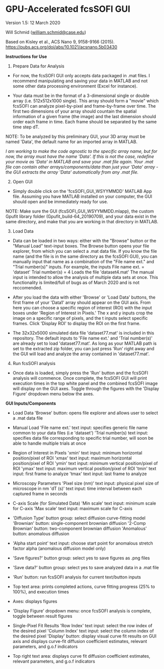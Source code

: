 # GPU-Accelerated fcsSOFI GUI

Version 1.5: 12 March 2020

Will Schmid (william.schmid@case.edu)

Based on Kisley et al., ACS Nano 9, 9158-9166 (2015). https://pubs.acs.org/doi/abs/10.1021/acsnano.5b03430

**Instructions for Use**

1) Prepare Data for Analysis

* For now, the fcsSOFI GUI only accepts data packaged in .mat files. I recommend manipulating and saving your data
in MATLAB and not some other data processing environment (Excel for instance). 

* Your data must be in the format of a 3-dimensional single or double array (i.e. 512x512x1000 single). This array
should form a "movie" which fcsSOFI can analyze pixel-by-pixel and frame-by-frame over time.
The first two dimensions of your array should countain the spatial information of a given frame (the image)
and the last dimension should order each frame in time. Each frame should be separated by the same time step dT.

NOTE: To be analyzed by this preliminary GUI, your 3D array must be named 'Data', the default name for an imported array in MATLAB.

*I am working to make the code agnostic to the specific array name, but for now, the array must have the name
'Data'. If this is not the case, redefine your movie as 'Data' in MATLAB and save your .mat file again. Your
.mat file can contain other arrays/components/data than just your 'Data' array - the GUI extracts the array 'Data' automatically from any .mat file.*


2) Open GUI

* Simply double click on the 'fcsSOFI_GUI_WSYYMMDD' MATLAB App file. Assuming you have MATLAB 
installed on your computer, the GUI should open and be immediately ready for use.

NOTE: Make sure the GUI (fcsSOFI_GUI_WSYYMMDD.mlapp), the custom Gpufit library folder (Gpufit_build-64_20190709), and your 
data exist in the same directory, and make that you are working in that directory in MATLAB.

3) Load Data 

* Data can be loaded in two ways: either with the "Browse" button or the "Manual Load" text-input boxes.
The Browse button opens your file explorer, from which you can select a .mat data file. If you know the 
file name (and the file is in the same directory as the fcsSOFI GUI), you can manually input that 
name as a combination of the "File name ext." and "Trial number(s)" inputs. 
For example, the inputs
	File name ext. = 'dataset'
	Trial number(s) = 4
Loads the file
	'dataset4.mat'
The manual input is intended to allow the analysis of multiple data sets at once. This functionality
is limited/full of bugs as of March 2020 and is not reccomended.

* After you load the data with either 'Browse' or 'Load Data' buttons, the first frame of your 'Data1' array 
should appear on the GUI axis. From here you can choose a specific region of interest (ROI) with the input boxes
under 'Region of Interest in Pixels.' The x and y inputs crop the image on a specific range of pixels, and 
the t inputs select specific frames. Click 'Display ROI' to display the ROI on the first frame.

* The 32x32x5000 simulated data file 'dataset77.mat' is included in this repository. The default inputs to
'File name ext.' and 'Trial number(s)' are already set to load 'dataset77.mat'. As long as your MATLAB path is 
set to the extracted zip folder, you can just press 'Run' right away and the GUI will load and analyze the array
contained in 'dataset77.mat'.

4) Run fcsSOFI analysis

* Once data is loaded, simply press the 'Run' button and the fcsSOFI analysis will commence. Once complete, the
fcsSOFI GUI will print execution times in the top white panel and the combined fcsSOFI image will display on the
GUI axes. Toggle through the figures with the 'Display Figure' dropdown menu below the axes.

**GUI Inputs/Components**

* Load Data
'Browse' button: opens file explorer and allows user to select a .mat data file

* Manual Load
'File name ext.' text input: specifies generic file name common to your data files (i.e 'dataset')
'Trial number(s) text input: specifies data file corresponding to specific trial number, will soon be able to handle multiple trials at once

* Region of Interest in Pixels
'xmin' text input: minimum horizontal position/pixel of ROI
'xmax' text input: maximum horizontal position/pixel of ROI
'ymin' text input: minimum vertical position/pixel of ROI
'ymax' text input: maximum vertical position/pixel of ROI
'tmin' text input: first frame to analyze
'tmax' text input: last frame to analyze

* Microscopy Parameters
'Pixel size (nm)' text input: physical pixel size of microscope in nm
'dT (s)' text input: time interval between each captured frame in seconds

* C-axis Scale (for Simulated Data)
'Min scale' text input: minimum scale for C-axis
'Max scale' text input: maximum scale for C-axis

* 'Diffusion Type' button group: select diffusion curve-fitting model
	'Brownian' button: single-component brownian diffusion
	'2-Comp Brownian' button: two-component brownian diffusion
	'Anomalous' button: anomalous diffusion 

* 'Alpha start point' text input: choose start point for anomalous stretch factor alpha (anomalous diffusion model only)

* 'Save figures?' button group: select yes to save figures as .png files

* 'Save data?' button group: select yes to save analyzed data in a .mat file

* 'Run' button: run fcsSOFI analysis for current text/button inputs

* Top text area: prints completed actions, curve fitting progress (25% to 100%), and execution times

* Axes: displays figures

* 'Display Figure' dropdown menu: once fcsSOFI analysis is complete, toggle between result figures

* Single-Pixel Fit Results
'Row Index' text input: select the row index of the desired pixel
'Column Index' text input: select the column index of the desired pixel
'Display' button: display visual curve fit results on GUI axis and displays curve-fit diffusion coefficient estimates, 
relevant parameters, and g.o.f indicators

* Top right text area: displays curve fit diffusion coefficient estimates, relevant parameters, and g.o.f indicators
